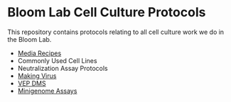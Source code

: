 # Bloom Lab Cell Culture Protocols

This repository contains protocols relating to all cell culture work we do in the Bloom Lab. 
- [Media Recipes](mediarecipes.md)
- Commonly Used Cell Lines
- Neutralization Assay Protocols
- [Making Virus](virus_production/README.md)
- [VEP DMS](VEP_DMS/README.md)
- [Minigenome Assays](./minigenomes)

